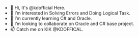 - 👋 Hi, It's @kdofficial Here.
- 👀 I’m interested in Solving Errors and Doing Logical Task.
- 🌱 I’m currently learning C# and Oracle.
- 💞️ I’m looking to collaborate on Oracle and C# base project.
- 📫 Catch me on KIK @KDOFFICAL. 

<!---
kdofficial/kdofficial is a ✨ special ✨ repository because its `README.md` (this file) appears on your GitHub profile.
You can click the Preview link to take a look at your changes.
--->
